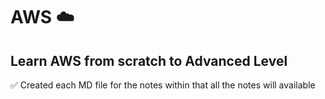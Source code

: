 # AWS ☁️

## Learn AWS from scratch to Advanced Level

✅ Created each MD file for the notes within that all the notes will available
